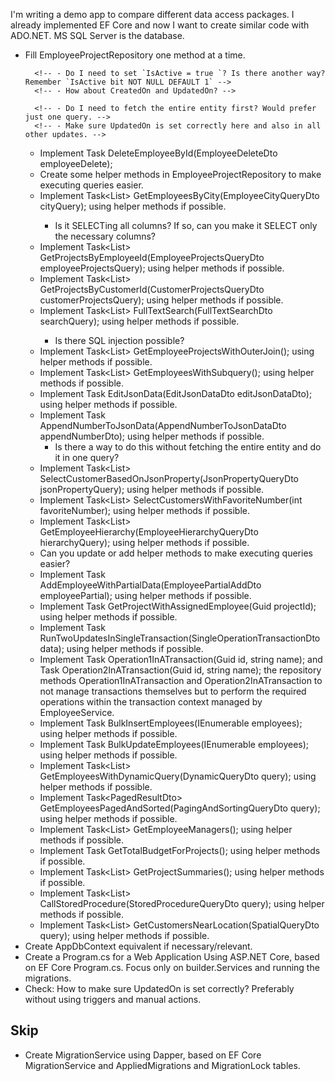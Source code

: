 

I'm writing a demo app to compare different data access packages. I already implemented EF Core and now I want to create similar code with ADO.NET. MS SQL Server is the database. 


<!-- - If relevant to have something like EF Core Entities, create them (use Entities.cs a basis), otherwise explain why not. -->
<!-- - Create EfCoreTransaction equivalent and TransactionService, based on ITransaction. -->
<!-- - Create empty EmployeeProjectRepository -->
- Fill EmployeeProjectRepository one method at a time.
    <!-- - Implement Task AddEmployee(EmployeeAddDto employee); -->
        <!-- - Do I need to set `IsActive = true `? Is there another way? Remember `IsActive bit NOT NULL DEFAULT 1` -->
        <!-- - How about CreatedOn and UpdatedOn? -->
    <!-- - Implement Task UpdateEmployeeName(EmployeeUpdateNameDto employeeUpdate);  -->
        <!-- - Do I need to fetch the entire entity first? Would prefer just one query. -->
        <!-- - Make sure UpdatedOn is set correctly here and also in all other updates. -->
    - Implement Task DeleteEmployeeById(EmployeeDeleteDto employeeDelete);
    - Create some helper methods in EmployeeProjectRepository to make executing queries easier.
    - Implement Task<List<GetEmployeesByCityDto>> GetEmployeesByCity(EmployeeCityQueryDto cityQuery);  using helper methods if possible.
        - Is it SELECTing all columns? If so, can you make it SELECT only the necessary columns?
    - Implement Task<List<ProjectDto>> GetProjectsByEmployeeId(EmployeeProjectsQueryDto employeeProjectsQuery);  using helper methods if possible.
    - Implement Task<List<ProjectDto>> GetProjectsByCustomerId(CustomerProjectsQueryDto customerProjectsQuery);  using helper methods if possible.
    - Implement Task<List<EmployeeDto>> FullTextSearch(FullTextSearchDto searchQuery);  using helper methods if possible.
        - Is there SQL injection possible? 
    - Implement Task<List<EmployeeProjectOuterJoinDto>> GetEmployeeProjectsWithOuterJoin();  using helper methods if possible.
    - Implement Task<List<EmployeeSubqueryDto>> GetEmployeesWithSubquery();  using helper methods if possible.
    - Implement Task EditJsonData(EditJsonDataDto editJsonDataDto);  using helper methods if possible.
    - Implement Task AppendNumberToJsonData(AppendNumberToJsonDataDto appendNumberDto);  using helper methods if possible.
        - Is there a way to do this without fetching the entire entity and do it in one query?
    - Implement Task<List<CustomerBasedOnJsonPropertyDto>> SelectCustomerBasedOnJsonProperty(JsonPropertyQueryDto jsonPropertyQuery);  using helper methods if possible.
    - Implement Task<List<CustomerBasedOnJsonPropertyDto>> SelectCustomersWithFavoriteNumber(int favoriteNumber);  using helper methods if possible.
    - Implement Task<List<EmployeeHierarchyDto>> GetEmployeeHierarchy(EmployeeHierarchyQueryDto hierarchyQuery);  using helper methods if possible.
    - Can you update or add helper methods to make executing queries easier?
    - Implement Task AddEmployeeWithPartialData(EmployeePartialAddDto employeePartial);  using helper methods if possible.
    - Implement Task<ProjectWithEmployee> GetProjectWithAssignedEmployee(Guid projectId);  using helper methods if possible.
    - Implement Task RunTwoUpdatesInSingleTransaction(SingleOperationTransactionDto data);  using helper methods if possible.
    - Implement Task Operation1InATransaction(Guid id, string name);  and  Task Operation2InATransaction(Guid id, string name);  the repository methods Operation1InATransaction and Operation2InATransaction to not manage transactions themselves but to perform the required operations within the transaction context managed by EmployeeService. 
    - Implement Task BulkInsertEmployees(IEnumerable<EmployeeBulkInsertDto> employees);  using helper methods if possible.
    - Implement Task BulkUpdateEmployees(IEnumerable<EmployeeBulkUpdateDto> employees);  using helper methods if possible.
    - Implement Task<List<EmployeesWithDynamicQueryDto>> GetEmployeesWithDynamicQuery(DynamicQueryDto query);  using helper methods if possible.
    - Implement Task<PagedResultDto<EmployeeDto>> GetEmployeesPagedAndSorted(PagingAndSortingQueryDto query);  using helper methods if possible.
    - Implement Task<List<EmployeeSelfJoinDto>> GetEmployeeManagers();  using helper methods if possible.
    - Implement Task<decimal> GetTotalBudgetForProjects();  using helper methods if possible.
    - Implement Task<List<ProjectSummaryDto>> GetProjectSummaries();  using helper methods if possible.
    - Implement Task<List<EmployeeDto>> CallStoredProcedure(StoredProcedureQueryDto query);  using helper methods if possible.
    - Implement Task<List<CustomerSpatialQueryDto>> GetCustomersNearLocation(SpatialQueryDto query);  using helper methods if possible.
- Create AppDbContext equivalent if necessary/relevant.
- Create a Program.cs for a Web Application Using ASP.NET Core, based on EF Core Program.cs. Focus only on builder.Services and running the migrations.
- Check: How to make sure UpdatedOn is set correctly? Preferably without using triggers and manual actions. 

## Skip
- Create MigrationService using Dapper, based on EF Core MigrationService and AppliedMigrations and MigrationLock tables. 